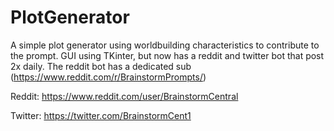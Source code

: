 # PlotGenerator
A simple plot generator using worldbuilding characteristics to contribute to the prompt. GUI using TKinter, but now has a reddit and twitter bot that post 2x daily. The reddit bot has a dedicated sub (https://www.reddit.com/r/BrainstormPrompts/)


Reddit: https://www.reddit.com/user/BrainstormCentral

Twitter: https://twitter.com/BrainstormCent1
